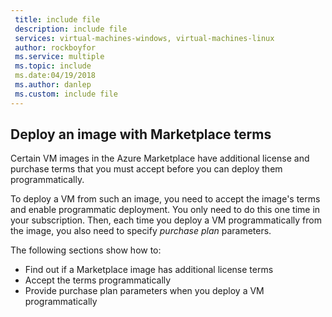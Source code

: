 ```yaml
---
 title: include file
 description: include file
 services: virtual-machines-windows, virtual-machines-linux
 author: rockboyfor
 ms.service: multiple
 ms.topic: include
 ms.date:04/19/2018
 ms.author: danlep
 ms.custom: include file
---
```


## Deploy an image with Marketplace terms

Certain VM images in the Azure Marketplace have additional license and purchase terms that you must accept before you can deploy them programmatically.  

To deploy a VM from such an image, you need to accept the image's terms and enable programmatic deployment. You only need to do this one time in your subscription. Then, each time you deploy a VM programmatically from the image, you also need to specify *purchase plan* parameters.

The following sections show how to:

* Find out if a Marketplace image has additional license terms 
* Accept the terms programmatically
* Provide purchase plan parameters when you deploy a VM programmatically

<!--ms.date: 04/19/2018 -->